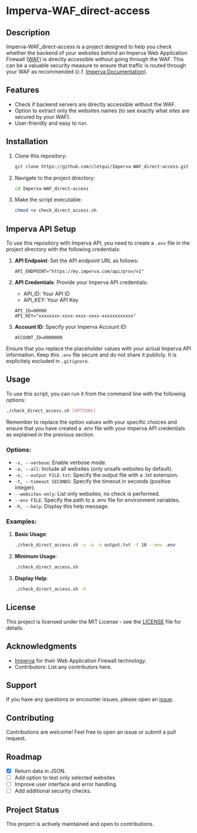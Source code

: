 # Imperva-WAF_direct-access

## Description

Imperva-WAF_direct-access is a project designed to help you check whether the backend of your websites behind an Imperva Web Application Firewall ([WAF](https://www.imperva.com/products/web-application-firewall-waf/)) is directly accessible without going through the WAF. This can be a valuable security measure to ensure that traffic is routed through your WAF as recommended (c.f. [Imperva Documentation](https://www.imperva.com/blog/how-to-maximize-your-waf/)).

## Features

- Check if backend servers are directly accessible without the WAF.
- Option to extract only the websites names (to see exactly what sites are secured by your WAF).
- User-friendly and easy to run.

## Installation

1. Clone this repository:

   ```bash
   git clone https://github.com/cletqui/Imperva-WAF_direct-access.git
   ```

2. Navigate to the project directory:

   ```bash
   cd Imperva-WAF_direct-access
   ```

3. Make the script executable:

   ```bash
   chmod +x check_direct_access.sh
   ```

## Imperva API Setup

To use this repository with Imperva API, you need to create a `.env` file in the project directory with the following credentials:

1. **API Endpoint**:
   Set the API endpoint URL as follows:

     ```plaintext
     API_ENDPOINT="https://my.imperva.com/api/prov/v1"
     ```

2. **API Credentials**:
   Provide your Imperva API credentials:
     - API_ID: Your API ID
     - API_KEY: Your API Key

     ```plaintext
     API_ID=00000
     API_KEY="xxxxxxxx-xxxx-xxxx-xxxx-xxxxxxxxxxxx"
     ```

3. **Account ID**:
   Specify your Imperva Account ID:

     ```plaintext
     ACCOUNT_ID=0000000
     ```

Ensure that you replace the placeholder values with your actual Imperva API information. Keep this `.env` file secure and do not share it publicly. It is explicitely excluded in `.gitignore`.


## Usage

To use this script, you can run it from the command line with the following options:

```bash
./check_direct_access.sh [OPTIONS]
```

Remember to replace the option values with your specific choices and ensure that you have created a .env file with your Imperva API credentials as explained in the previous section.

### Options:

- `-v, --verbose`: Enable verbose mode.
- `-a, --all`: Include all websites (only unsafe websites by default).
- `-o, --output FILE.txt`: Specify the output file with a .txt extension.
- `-t, --timeout SECONDS`: Specify the timeout in seconds (positive integer).
- `--websites-only`: List only websites, no check is performed.
- `--env FILE`: Specify the path to a .env file for environment variables.
- `-h, --help`: Display this help message.

### Examples:

1. **Basic Usage**:

   ```bash
   ./check_direct_access.sh -v -a -o output.txt -t 10 --env .env
   ```

2. **Minimum Usage**:

   ```bash
   ./check_direct_access.sh
   ```

3. **Display Help**:

   ```bash
   ./check_direct_access.sh -h
   ```

## License

This project is licensed under the MIT License - see the [LICENSE](LICENSE) file for details.

## Acknowledgments

- [Imperva](https://www.imperva.com/) for their Web Application Firewall technology.
- Contributors: List any contributors here.

## Support

If you have any questions or encounter issues, please open an [issue](https://github.com/cletqui/Imperva-WAF_direct-access/issues).

## Contributing

Contributions are welcome! Feel free to open an issue or submit a pull request.

## Roadmap

- [x] Return data in JSON.
- [ ] Add option to test only selected websites
- [ ] Improve user interface and error handling.
- [ ] Add additional security checks.

## Project Status

This project is actively maintained and open to contributions.
